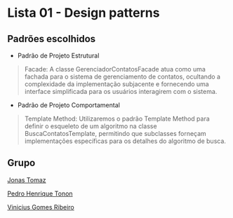 # Lista 01 - Design patterns

## Padrões escolhidos

- Padrão de Projeto Estrutural

> Facade: A classe GerenciadorContatosFacade atua como uma fachada para o sistema de gerenciamento de contatos, ocultando a complexidade da implementação subjacente e fornecendo uma interface simplificada para os usuários interagirem com o sistema.


- Padrão de Projeto Comportamental

> Template Method: Utilizaremos o padrão Template Method para definir o esqueleto de um algoritmo na classe BuscaContatosTemplate, permitindo que subclasses forneçam implementações específicas para os detalhes do algoritmo de busca.

## Grupo

[Jonas Tomaz](https://github.com/mrjonas151)

[Pedro Henrique Tonon](https://github.com/phTononFerreira)

[Vinicius Gomes Ribeiro](https://github.com/ViniciusGR797)
